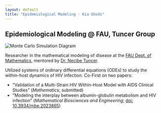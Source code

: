 ```yaml
---
layout: default
title: "Epidemiological Modeling - Kia Ghods"
---
```


<main>
    <section id="description">
        <h2>Epidemiological Modeling @ FAU, Tuncer Group</h2>
    <img src="{{ '/assets/media/MCS_Figure.webp' | relative_url }}" alt="Monte Carlo Simulation Diagram" class="portfolio-img">
        <p>Researcher in the mathematical modeling of disease at the <a href="https://www.math.fau.edu/" target="_blank">FAU Dept. of Mathematics</a>, mentored by <a href="https://www.math.fau.edu/people/faculty/tuncer.php" target="_blank">Dr. Necibe Tuncer</a>.</p>
        <p>Utilized systems of ordinary differential equations (ODEs) to study the within-host dynamics of HIV infection. Co-First on two papers:</p>
        <ul>
            <li>"Validation of a Multi-Strain HIV Within-Host Model with AIDS Clinical Studies" (<i>Mathematics</i>; submitted)</li>
            <li>"Modeling the interplay between albumin-globulin metabolism and HIV infection" (<i>Mathematical Biosciences and Engineering</i>; <a href="https://www.aimspress.com/article/doi/10.3934/mbe.2023865" target="_blank">doi: 10.3934/mbe.2023865</a>)</li>
        </ul>
    </section>
</main>
